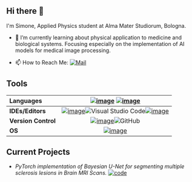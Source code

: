 ## Hi there 👋

I'm Simone, Applied Physics student at Alma Mater Studiorum, Bologna.

- 🌱 I’m currently learning about physical application to medicine and biological systems. Focusing especially on the implementation of AI models for medical image processing.

- 📫 How to Reach Me: [![Mail](https://img.shields.io/badge/simone.santoro7@studio.unibo.it-0078D4?style=social&logo=microsoft-outlook)](mailto:simone.santoro7@studio.unibo.it)

## Tools

 |**Languages**| [![image](https://img.shields.io/badge/Python-3776AB?style=flat&logo=python&logoColor=white)](https://www.python.org/) [![image](https://img.shields.io/badge/LaTeX-47A141?style=flat&logo=LaTeX&logoColor=white)](https://www.latex-project.org/)|
 |:--|:--:|
|**IDEs/Editors**|  [![image](https://img.shields.io/badge/Overleaf-342B029?style=flat&logo=overleaf&logoColor=white)](https://it.overleaf.com/)![Visual Studio Code](https://img.shields.io/badge/Visual%20Studio%20Code-0078d7.svg?style=flat&logo=visual-studio-code&logoColor=white)[![image](https://img.shields.io/badge/Jupyter-F37626.svg?&style=flat&logo=Jupyter&logoColor=white)](https://jupyter.org/)|
|**Version Control** |[![image](https://img.shields.io/badge/Git-F05032?style=flat&logo=git&logoColor=white)](https://git-scm.com/)![GitHub](https://img.shields.io/badge/github-%23121011.svg?style=flat&logo=github&logoColor=white)|
|**OS**| [![image](https://img.shields.io/badge/Windows-0078D6?style=flat&logo=windows&logoColor=white)](https://www.microsoft.com/it-it/windows/)|

## Current Projects

- *PyTorch implementation of Bayesian U-Net for segmenting multiple sclerosis lesions in Brain MRI Scans.* [![code](http://img.shields.io/badge/code-Brain_MRI_Segmentation-blue.svg)](https://github.com/SimoneSantoro21/Brain_MRI_Segmentation)
